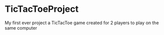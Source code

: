 # TicTacToeProject
 My first ever project a TicTacToe game created for 2 players to play on the same computer 
